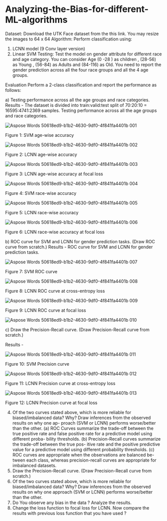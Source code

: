 # Analyzing-the-Bias-for-different-ML-algorithms
Dataset: Download the UTK Face dataset from the this link. You may resize the images to 64 x 64
Algorithm: Perform classification using:
1. LCNN model (9 Conv layer version)
2. Linear SVM
Testing: Test the model on gender attribute for different race and age category. You can consider Age (0
-28 ) as children , (28-56) as Young , (56-84) as Adults and (84-116) as Old. You need to report the gender
prediction across all the four race groups and all the 4 age groups.

Evaluation Perform a 2-class classification and report the performance as follows:

a) Testing performance across all the age groups and race categories.
Results - The dataset is divided into train:valid:test split of 70:20:10 = 16595:4741:2369
samples.
Testing performance across all the age groups and race categories.

![Aspose Words 50618ed9-b1b2-4630-9df0-4f841fa4401b 001](https://user-images.githubusercontent.com/59523992/163758014-e04e3c04-6d3a-4475-82b1-1ef6825beee7.png)

Figure 1: SVM age-wise accuracy

![Aspose Words 50618ed9-b1b2-4630-9df0-4f841fa4401b 002](https://user-images.githubusercontent.com/59523992/163758084-28397cb7-9046-4006-ae27-adf47529054e.png)

Figure 2: LCNN age-wise accuracy

![Aspose Words 50618ed9-b1b2-4630-9df0-4f841fa4401b 003](https://user-images.githubusercontent.com/59523992/163758100-f4834310-b8b1-49f6-a264-7dbfbbe8ea17.png)

Figure 3: LCNN age-wise accuracy at focal loss

![Aspose Words 50618ed9-b1b2-4630-9df0-4f841fa4401b 004](https://user-images.githubusercontent.com/59523992/163758287-9bb05584-b48c-45df-aeb5-dbe8780dc9d5.png)

Figure 4: SVM race-wise accuracy

![Aspose Words 50618ed9-b1b2-4630-9df0-4f841fa4401b 005](https://user-images.githubusercontent.com/59523992/163758300-d685d714-6c42-4091-91ee-40d368ab19d1.png)

Figure 5: LCNN race-wise accuracy

![Aspose Words 50618ed9-b1b2-4630-9df0-4f841fa4401b 006](https://user-images.githubusercontent.com/59523992/163758319-c0bff142-4a9e-4392-816f-e392b41d3d9b.png)

Figure 6: LCNN race-wise accuracy at focal loss

b) ROC curve for SVM and LCNN for gender prediction tasks. (Draw ROC curve from scratch.)
Results - ROC curve for SVM and LCNN for gender prediction tasks.

![Aspose Words 50618ed9-b1b2-4630-9df0-4f841fa4401b 007](https://user-images.githubusercontent.com/59523992/163758485-bd033a2e-6eee-42cb-90d8-d82221b82b35.png)

Figure 7: SVM ROC curve

![Aspose Words 50618ed9-b1b2-4630-9df0-4f841fa4401b 008](https://user-images.githubusercontent.com/59523992/163758544-b08708f3-2fd6-48c5-a43d-2ca40500365b.png)


Figure 8: LCNN ROC curve at cross-entropy loss

![Aspose Words 50618ed9-b1b2-4630-9df0-4f841fa4401b 009](https://user-images.githubusercontent.com/59523992/163758560-b7b08251-eaa0-4ac7-b12c-982a5fbb9a87.png)


Figure 9: LCNN ROC curve at focal loss

![Aspose Words 50618ed9-b1b2-4630-9df0-4f841fa4401b 010](https://user-images.githubusercontent.com/59523992/163758571-5d101353-4623-49e0-afeb-f7d7bd60f5c2.png)

c) Draw the Precision-Recall curve. (Draw Precision-Recall curve from scratch.)

Results - 

![Aspose Words 50618ed9-b1b2-4630-9df0-4f841fa4401b 011](https://user-images.githubusercontent.com/59523992/163758595-ab54a843-dfba-4229-b89b-9ea52b65260a.png)

Figure 10: SVM Precision curve

![Aspose Words 50618ed9-b1b2-4630-9df0-4f841fa4401b 012](https://user-images.githubusercontent.com/59523992/163758706-c1371211-c414-400c-a77c-ca734fd86e64.png)


Figure 11: LCNN Precision curve at cross-entropy loss

![Aspose Words 50618ed9-b1b2-4630-9df0-4f841fa4401b 013](https://user-images.githubusercontent.com/59523992/163758718-563c17f6-9ef5-4169-b754-a7b9070a5bcd.png)


Figure 12: LCNN Precision curve at focal loss

4. Of the two curves stated above, which is more reliable for biased/imbalanced
data? Why? Draw inferences from the observed results on why one ap-
proach (SVM or LCNN) performs worse/better than the other.
(a) ROC Curves summarize the trade-off between the true positive rate
and false positive rate for a predictive model using different proba-
bility thresholds.
(b) Precision-Recall curves summarize the trade-off between the true pos-
itive rate and the positive predictive value for a predictive model
using different probability thresholds.
(c) ROC curves are appropriate when the observations are balanced be-
tween each class, whereas precision-recall curves are appropriate for
imbalanced datasets.
4. Draw the Precision-Recall curve. (Draw Precision-Recall curve from scratch.)
5. Of the two curves stated above, which is more reliable for biased/imbalanced data? Why? Draw
inferences from the observed results on why one approach (SVM or LCNN) performs worse/better than
the other.
5. Do You observe any bias in the data ? Analyze the results.
6. Change the loss function to focal loss for LCNN. Now compare the results with previous loss function
that you have used ?
